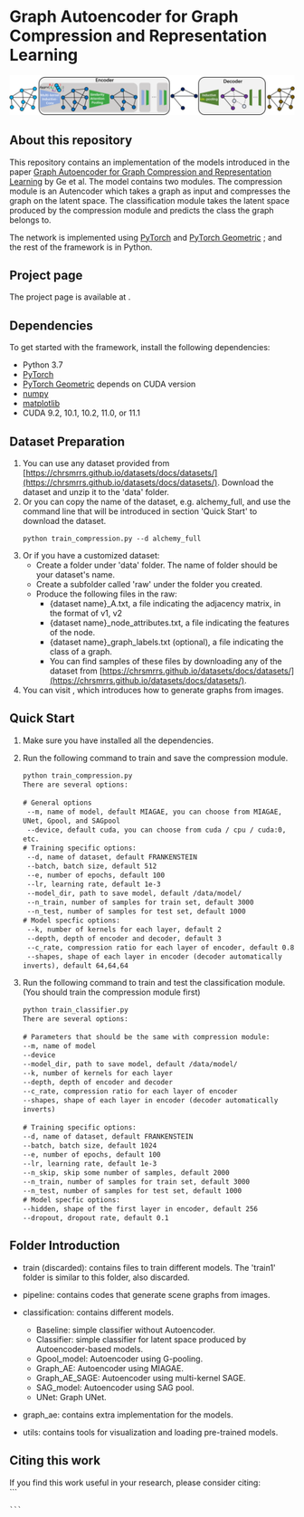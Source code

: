 # Graph Autoencoder for Graph Compression and Representation Learning
![MIAGAE model structure](https://github.com/Pangyk/Graph_AE/blob/main/Fig-1.png "MIAGAE model structure")

## About this repository
This repository contains an implementation of the models introduced in the paper 
[Graph Autoencoder for Graph Compression and Representation Learning](https://openreview.net/pdf?id=Bo2LZfaVHNi) 
by Ge et al. The model contains two modules. The compression module is an Autencoder which 
takes a graph as input and compresses the graph on the latent space. The classification module
takes the latent space produced by the compression module and predicts the class the graph belongs to.

The network is implemented using [PyTorch](https://pytorch.org/) and 
[PyTorch Geometric](https://pytorch-geometric.readthedocs.io/en/latest/) 
; and the rest of the framework is in Python.

## Project page
The project page is available at []().

## Dependencies
To get started with the framework, install the following dependencies:
- Python 3.7
- [PyTorch](https://pytorch.org/get-started/locally/)
- [PyTorch Geometric](https://pytorch-geometric.readthedocs.io/en/latest/notes/installation.html) depends on CUDA version
- [numpy](http://www.numpy.org/)
- [matplotlib](http://matplotlib.org/)
- CUDA 9.2, 10.1, 10.2, 11.0, or 11.1

## Dataset Preparation
1. You can use any dataset provided from [https://chrsmrrs.github.io/datasets/docs/datasets/](https://chrsmrrs.github.io/datasets/docs/datasets/).
Download the dataset and unzip it to the 'data' folder.
2. Or you can copy the name of the dataset, e.g. alchemy_full, and use the command line that will be introduced in section 'Quick Start' to download the dataset.
    ```
    python train_compression.py --d alchemy_full
    ```
3. Or if you have a customized dataset:  
    - Create a folder under 'data' folder. The name of folder should be your dataset's name.  
    - Create a subfolder called 'raw' under the folder you created.  
    - Produce the following files in the raw:  
        - {dataset name}_A.txt, a file indicating the adjacency matrix, in the format of v1, v2
        - {dataset name}_node_attributes.txt, a file indicating the features of the node.
        - {dataset name}_graph_labels.txt (optional), a file indicating the class of a graph.
        - You can find samples of these files by downloading any of the dataset from [https://chrsmrrs.github.io/datasets/docs/datasets/](https://chrsmrrs.github.io/datasets/docs/datasets/).
4. You can visit [](), which introduces how to generate graphs from images.

## Quick Start
1. Make sure you have installed all the dependencies.

2. Run the following command to train and save the compression module.

   ```
   python train_compression.py
   There are several options:
   
   # General options
    --m, name of model, default MIAGAE, you can choose from MIAGAE, UNet, Gpool, and SAGpool
    --device, default cuda, you can choose from cuda / cpu / cuda:0, etc.
   # Training specific options:
    --d, name of dataset, default FRANKENSTEIN
    --batch, batch size, default 512
    --e, number of epochs, default 100
    --lr, learning rate, default 1e-3
    --model_dir, path to save model, default /data/model/
    --n_train, number of samples for train set, default 3000
    --n_test, number of samples for test set, default 1000
   # Model specfic options:
    --k, number of kernels for each layer, default 2
    --depth, depth of encoder and decoder, default 3
    --c_rate, compression ratio for each layer of encoder, default 0.8
    --shapes, shape of each layer in encoder (decoder automatically inverts), default 64,64,64
   ```

3. Run the following command to train and test the classification module. (You should train the compression module first)
    ```
   python train_classifier.py
   There are several options:
   
   # Parameters that should be the same with compression module:
    --m, name of model
    --device
    --model_dir, path to save model, default /data/model/
    --k, number of kernels for each layer
    --depth, depth of encoder and decoder
    --c_rate, compression ratio for each layer of encoder
    --shapes, shape of each layer in encoder (decoder automatically inverts)
   
   # Training specific options:
    --d, name of dataset, default FRANKENSTEIN
    --batch, batch size, default 1024
    --e, number of epochs, default 100
    --lr, learning rate, default 1e-3
    --n_skip, skip some number of samples, default 2000
    --n_train, number of samples for train set, default 3000
    --n_test, number of samples for test set, default 1000
   # Model specfic options:
    --hidden, shape of the first layer in encoder, default 256
    --dropout, dropout rate, default 0.1
   ```

## Folder Introduction
- train (discarded): contains files to train different models. The 'train1' folder is similar to this folder, also discarded.

- pipeline: contains codes that generate scene graphs from images.

- classification: contains different models.
    - Baseline: simple classifier without Autoencoder.
    - Classifier: simple classifier for latent space produced by Autoencoder-based models.
    - Gpool_model: Autoencoder using G-pooling.
    - Graph_AE: Autoencoder using MIAGAE.
    - Graph_AE_SAGE: Autoencoder using multi-kernel SAGE.
    - SAG_model: Autoencoder using SAG pool.
    - UNet: Graph UNet.

- graph_ae: contains extra implementation for the models.

- utils: contains tools for visualization and loading pre-trained models.

## Citing this work
If you find this work useful in your research, please consider citing:  
    ```
    
    ```

